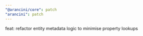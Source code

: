 ```yaml
---
"@arancini/core": patch
"arancini": patch
---
```


feat: refactor entity metadata logic to minimise property lookups
